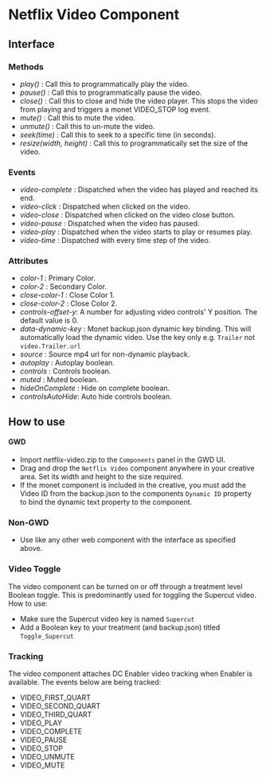 # Netflix Video Component

## Interface

### Methods
- _play()_ : Call this to programmatically play the video.
- _pause()_ : Call this to programmatically pause the video.
- _close()_ : Call this to close and hide the video player. This stops the video from playing and triggers a monet VIDEO_STOP log event.
- _mute()_ : Call this to mute the video.
- _unmute()_ : Call this to un-mute the video.
- _seek(time)_ : Call this to seek to a specific time (in seconds). 
- _resize(width, height)_ : Call this to programmatically set the size of the video.

### Events
- _video-complete_ : Dispatched when the video has played and reached its end.
- _video-click_ : Dispatched when clicked on the video.
- _video-close_ : Dispatched when clicked on the video close button.
- _video-pause_ : Dispatched when the video has paused.
- _video-play_ : Dispatched when the video starts to play or resumes play.
- _video-time_ : Dispatched with every time step of the video.

### Attributes
- _color-1_ : Primary Color.
- _color-2_ : Secondary Color.
- _close-color-1_ : Close Color 1.
- _close-color-2_ : Close Color 2.
- _controls-offset-y_: A number for adjusting video controls' Y position. The default value is 0.
- _data-dynamic-key_ : Monet backup.json dynamic key binding. This will automatically load the dynamic video. Use the key only e.g. `Trailer` not `video.Trailer.url`
- _source_ : Source mp4 url for non-dynamic playback.
- _autoplay_ : Autoplay boolean.
- _controls_ : Controls boolean.
- _muted_ : Muted boolean.
- _hideOnComplete_ : Hide on complete boolean.
- _controlsAutoHide_: Auto hide controls boolean.


## How to use

#### GWD
  - Import netflix-video.zip to the `Components` panel in the GWD UI.
  - Drag and drop the `Netflix Video` component anywhere in your creative area. Set its width and height to the size required.
  - If the monet component is included in the creative, you must add the Video ID from the backup.json to the components `Dynamic ID` property to bind the dynamic text property to the component.
  
### Non-GWD
  - Use like any other web component with the interface as specified above.

### Video Toggle
The video component can be turned on or off through a treatment level Boolean toggle. This is predominantly used for toggling the Supercut video. 
How to use:

- Make sure the Supercut video key is named `Supercut`
- Add a Boolean key to your treatment (and backup.json) titled `Toggle_Supercut`

### Tracking

The video component attaches DC Enabler video tracking when Enabler is available. The events below are being tracked:
- VIDEO_FIRST_QUART
- VIDEO_SECOND_QUART
- VIDEO_THIRD_QUART
- VIDEO_PLAY
- VIDEO_COMPLETE
- VIDEO_PAUSE
- VIDEO_STOP
- VIDEO_UNMUTE
- VIDEO_MUTE

